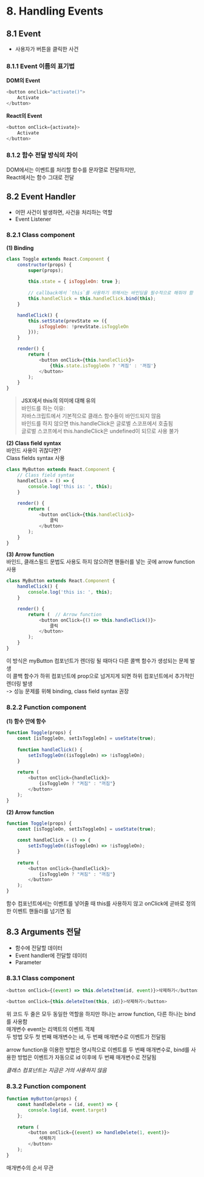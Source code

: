 # 8. Handling Events

## 8.1 Event
- 사용자가 버튼을 클릭한 사건
### 8.1.1 Event 이름의 표기법
**DOM의 Event**
```javascript
<button onclick="activate()">
    Activate
</button>
```
**React의 Event**
```javascript
<button onClick={activate}>
    Activate
</button>
```
### 8.1.2 함수 전달 방식의 차이 
DOM에서는 이벤트를 처리할 함수를 문자열로 전달하지만,  
React에서는 함수 그대로 전달


## 8.2 Event Handler
- 어떤 사건이 발생하면, 사건을 처리하는 역할  
- Event Listener

### 8.2.1 Class component
**(1) Binding**
```javascript
class Toggle extends React.Component {
    constructor(props) {
        super(props);
        
        this.state = { isToggleOn: true };
        
        // callback에서 `this`를 사용하기 위해서는 바인딩을 필수적으로 해줘야 함 
        this.handleClick = this.handleClick.bind(this);
    }

    handleClick() {
        this.setState(prevState => ({
            isToggleOn: !prevState.isToggleOn
        }));
    }

    render() {
        return (
            <button onClick={this.handleClick}>
                {this.state.isToggleOn ? '켜짐' : '꺼짐'}
            </button>
        );
    }
}
```
> **JSX에서 this의 의미에 대해 유의**  
> 바인드를 하는 이유:   
> 자바스크립트에서 기본적으로 클래스 함수들이 바인드되지 않음  
> 바인드를 하지 않으면 this.handleClick은 글로벌 스코프에서 호출됨   
> 글로벌 스코프에서 this.handleClick은 undefined이 되므로 사용 불가
 
**(2) Class field syntax**  
바인드 사용이 귀찮다면?  
Class fields syntax 사용
```javascript
class MyButton extends React.Component {
    // Class field syntax
    handleClick = () => {
        console.log('this is: ', this);
    }
    
    render() {
        return (
            <button onClick={this.handleClick}>
                클릭
            </button>
        );
    }
}
```
**(3) Arrow function**  
바인드, 클래스필드 문법도 사용도 하지 않으려면
핸들러를 넣는 곳에 arrow function 사용 
```javascript
class MyButton extends React.Component {
    handleClick() {
        console.log('this is: ', this);
    }

    render() {
        return (  // Arrow function
            <button onClick={() => this.handleClick()}>
                클릭
            </button>
        );
    }
}
```
이 방식은 myButton 컴포넌트가 렌더링 될 때마다 다른 콜백 함수가 생성되는 문제 발생  
이 콜백 함수가 하위 컴포넌트에 prop으로 넘겨지게 되면 하위 컴포넌트에서 추가적인 렌더링 발생  
-> 성능 문제를 위해 binding, class field syntax 권장 

### 8.2.2 Function component

**(1) 함수 안에 함수**
```javascript
function Toggle(props) {
    const [isToggleOn, setIsToggleOn] = useState(true);
    
    function handleClick() {
        setIsToggleOn((isToggleOn) => !isToggleOn);
    }
    
    return (
        <button onClick={handleClick}>
            {isToggleOn ? "켜짐" : "꺼짐"}
        </button>
    );
}
```

**(2) Arrow function**
```javascript
function Toggle(props) {
    const [isToggleOn, setIsToggleOn] = useState(true);
    
    const handleClick = () => {
        setIsToggleOn((isToggleOn) => !isToggleOn);
    }
    
    return (
        <button onClick={handleClick}>
            {isToggleOn ? "켜짐" : "꺼짐"}
        </button>
    );
}
```
함수 컴포넌트에서는 이벤트를 넣어줄 때 this를 사용하지 않고 onClick에 곧바로 정의한
이벤트 핸들러를 넘기면 됨 

## 8.3 Arguments 전달
- 함수에 전달할 데이터  
- Event handler에 전달할 데이터  
- Parameter

### 8.3.1 Class component
```javascript
<button onClick={(event) => this.deleteItem(id, event)}>삭제하기</button>

<button onClick={this.deleteItem(this, id)}>삭제하기</button>
```
위 코드 두 줄은 모두 동일한 역할을 하지만 하나는 arrow function, 다른 하나는 bind를 사용함  
매개변수 event는 리액트의 이벤트 객체  
두 방법 모두 첫 번째 매개변수는 id, 두 번째 매개변수로 이벤트가 전달됨 

arrow function을 이용한 방법은 명시적으로 이벤트를 두 번째 매개변수로,
bind를 사용한 방법은 이벤트가 자동으로 id 이후에 두 번째 매개변수로 전달됨

_클래스 컴포넌트는 지금은 거의 사용하지 않음_

### 8.3.2 Function component
```javascript
function myButton(props) {
    const handleDelete = (id, event) => {
        console.log(id, event.target)
    };
    
    return (
        <button onClick={(event) => handleDelete(1, event)}>
            삭제하기
        </button>
    );
}
```
매개변수의 순서 무관 